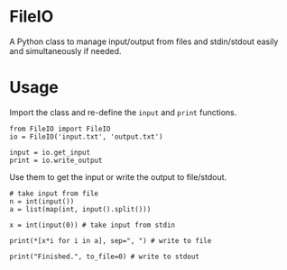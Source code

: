 # FileIO
 
A Python class to manage input/output from files and stdin/stdout easily and simultaneously if needed.

# Usage

Import the class and re-define the `input` and `print` functions.

```
from FileIO import FileIO
io = FileIO('input.txt', 'output.txt')

input = io.get_input
print = io.write_output
```

Use them to get the input or write the output to file/stdout.

```
# take input from file
n = int(input())
a = list(map(int, input().split()))

x = int(input(0)) # take input from stdin

print(*[x*i for i in a], sep=", ") # write to file

print("Finished.", to_file=0) # write to stdout
```
